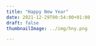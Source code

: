 ```yaml
---
title: "Happy New Year"
date: 2021-12-29T00:54:00+01:00
draft: false
thumbnailImage: ../img/hny.png

---
```


